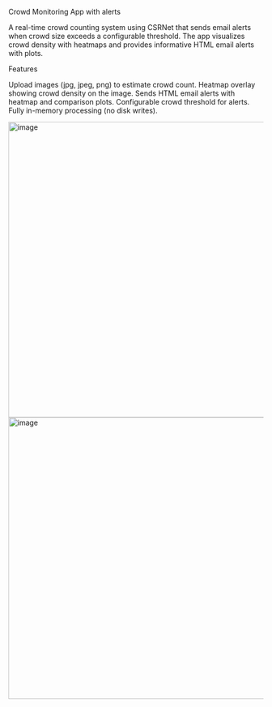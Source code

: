 
Crowd Monitoring App with alerts

A real-time crowd counting system using CSRNet that sends email alerts when crowd size exceeds a configurable threshold. The app visualizes crowd density with heatmaps and provides informative HTML email alerts with plots.

Features

Upload images (jpg, jpeg, png) to estimate crowd count.
Heatmap overlay showing crowd density on the image.
Sends HTML email alerts with heatmap and comparison plots.
Configurable crowd threshold for alerts.
Fully in-memory processing (no disk writes).

<img width="1256" height="583" alt="image" src="https://github.com/user-attachments/assets/4389860b-af8b-420e-9f55-c0f0fd5f80f3" />
<img width="1261" height="556" alt="image" src="https://github.com/user-attachments/assets/588520ea-91b0-4943-8743-625f80f34a85" />

